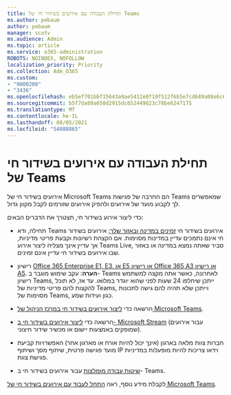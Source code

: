```yaml
---
title: תחילת העבודה עם אירועים בשידור חי של Teams
ms.author: pebaum
author: pebaum
manager: scotv
ms.audience: Admin
ms.topic: article
ms.service: o365-administration
ROBOTS: NOINDEX, NOFOLLOW
localization_priority: Priority
ms.collection: Adm_O365
ms.custom:
- "9000208"
- "3436"
ms.openlocfilehash: eb5ef701bbf15643a9ae5412e8f19f512f6b5e7cd649a08e6c63001b299dcf48
ms.sourcegitcommit: b5f7da89a650d2915dc652449623c78be6247175
ms.translationtype: MT
ms.contentlocale: he-IL
ms.lasthandoff: 08/05/2021
ms.locfileid: "54088865"
---
```

# <a name="getting-started-with-teams-live-events"></a>תחילת העבודה עם אירועים בשידור חי של Teams

אירועים בשידור חי של Microsoft Teams הם החרבה של פגישות Teams שמאפשרים לך לקבוע מועד של אירועים ולהפיק אירועים שזורמים לקבל מקוון גדול.

כדי ליצור אירוע בשידור חי, תצטרך את הדברים הבאים:

- תחילה, ודא Teams אירועים בשידור חי [זמינים במדינה ובאזור שלך;](https://docs.microsoft.com/microsoftteams/teams-live-events/plan-for-teams-live-events#regional-availability) אירועים בשידור חי אינם נתמכים עדיין במדינות מסוימות.  אם הקצהת רשיונות וקבעת פריטי מדיניות, אך עדיין אינך מצליח ליצור אירוע Teams Live, סביר שאתה נמצא במדינה או באזור שבו אירועים בשידור חי עדיין אינם זמינים.

- רישיון [Office 365 Enterprise E1, E3, או E5 או רישיון Office 365 A3 או רישיון A5](https://docs.microsoft.com/microsoftteams/teams-live-events/set-up-for-teams-live-events#step-2-get-and-assign-licenses). **הערה**: עקב שימוש מוגבר ב- Teams לאחרונה, כאשר אתה מקצה למשתמש רישיון Teams, ייתכן שיחלפו 24 שעות לפני שהוא יוגדר במלואו. עד אז, לא תוכל להקצות להם פריטי מדיניות של Teams, וייתכן שלא תהיה להם גישה לתכונות מסוימות של Teams, כגון ועידות שמע.

- הרשאה כדי [ליצור אירועים בשידור חי במרכז הניהול של Microsoft Teams](https://docs.microsoft.com/microsoftteams/teams-live-events/set-up-for-teams-live-events#create-or-edit-a-live-events-policy).

- הרשאה כדי [ליצור אירועים בשידור חי ב- Microsoft Stream](https://docs.microsoft.com/microsoftteams/teams-live-events/what-are-teams-live-events) (עבור אירועים שמופקים באמצעות יישום או מכשיר שידור חיצוני).

- חברות צוות מלאה בארגון (אינך יכול להיות אורח או מארגון אחר)
האפשרויות קביעת מועד פגישה פרטית, שיתוף מסך ושיתוף IP וידאו צריכות להיות מופעלות במדיניות פגישת צוות.

- [שיטות עבודה מומלצות](https://support.office.com/article/Best-practices-for-producing-a-Teams-live-event-e500370e-4dd1-4187-8b48-af10ef02cf42) עבור אירועים בשידור חי ב- Teams.

לקבלת מידע נוסף, ראה [התחל לעבוד עם אירועים בשידור חי של Microsoft Teams](https://support.office.com/article/get-started-with-microsoft-teams-live-events-d077fec2-a058-483e-9ab5-1494afda578a).